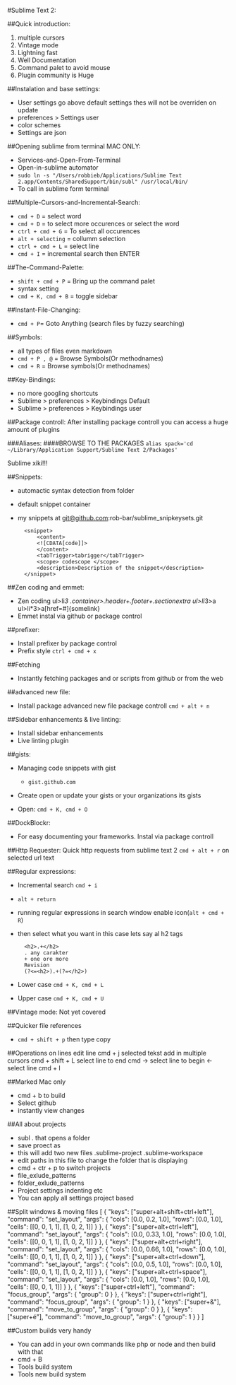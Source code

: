 #Sublime Text 2:

##Quick introduction:
1. multiple cursors
2. Vintage mode
3. Lightning fast
4. Well Documentation
5. Command palet to avoid mouse
5. Plugin community is Huge


##Instalation and base settings:
* User settings go above default settings thes will not be overriden on update
* preferences > Settings user
* color schemes
* Settings are json

##Opening sublime from terminal MAC ONLY:
* Services-and-Open-From-Terminal
* Open-in-sublime automator
* `sudo ln -s "/Users/robbieb/Applications/Sublime Text 2.app/Contents/SharedSupport/bin/subl" /usr/local/bin/`
* To call in sublime form terminal

##Multiple-Cursors-and-Incremental-Search:
* `cmd + D` = select word
* `cmd + D` = to select more occurences or select the word
* `ctrl + cmd + G` = To select all occurences
* `alt + selecting` = collumm selection
* `ctrl + cmd + L` = select line
* `cmd + I` = incremental search then ENTER

##The-Command-Palette:
* `shift + cmd + P` =  Bring up the command palet
* syntax setting
* `cmd + K, cmd + B` = toggle sidebar

##Instant-File-Changing:
* `cmd + P`= Goto Anything (search files by fuzzy searching)

##Symbols:
* all types of files even markdown
* `cmd + P , @` = Browse Symbols(Or methodnames)
* `cmd + R` = Browse symbols(Or methodnames)

##Key-Bindings:
* no more googling shortcuts
* Sublime > preferences > Keybindings Default
* Sublime > preferences > Keybindings user

##Package controll:
After installing package controll you can access a huge amount of plugins

###Aliases:
####BROWSE TO THE PACKAGES
`alias spack='cd ~/Library/Application Support/Sublime Text 2/Packages'`

Sublime xiki!!!

##Snippets:
* automactic syntax detection from folder
* default snippet container
* my snippets at git@github.com:rob-bar/sublime_snipkeysets.git

		<snippet>
			<content>
			<![CDATA[code]]>
			</content>
		    <tabTrigger>tabrigger</tabTrigger>
		    <scope> codescope </scope>
		    <description>Description of the snippet</description>
		</snippet>

##Zen coding and emmet:
* Zen coding
		ul>li*3
		.container>.header+.footer+.sectionextra
		ul>li*3>a
		ul>li*3>a[href=#]{somelink}
* Emmet instal via github or package control

##prefixer:
* Install prefixer by package control
* Prefix style `ctrl + cmd + x`

##Fetching
* Instantly fetching packages and or scripts from github or from the web

##advanced new file:
* Install package advanced new file package controll
	`cmd + alt + n`

##Sidebar enhancements & live linting:
* Install sidebar enhancements
* Live linting plugin

##gists:
* Managing code snippets with gist
	* `gist.github.com`

* Create open or update your gists or your organizations its gists
* Open: `cmd + K, cmd + O`

##DockBlockr:
* For easy documenting your frameworks.
Instal via package controll

##Http Requester:
Quick http requests from sublime text 2 `cmd + alt + r` on selected url text

##Regular expressions:
* Incremental search `cmd + i`
* `alt + return`
* running regular expressions in search window enable icon(`alt + cmd + R`)
* then select what you want in this case lets say al h2 tags

		<h2>.+</h2>
		. any carakter
		+ one ore more
		Revision
		(?<=<h2>).+(?=</h2>)

* Lower case `cmd + K, cmd + L`
* Upper case `cmd + K, cmd + U`

##Vintage mode:
Not yet covered

##Quicker file references
* `cmd + shift + p` then type copy

##Operations on lines
	edit line
	cmd + j
	selected tekst add in multiple cursors cmd + shift + L
	select line to end cmd ->
	select line to begin <-
	select line cmd + l

##Marked Mac only
* cmd + b to build
* Select github
* instantly view changes

##All about projects
* subl . that opens a folder
* save proect as
* this will add two new files .sublime-project .sublime-workspace
* edit paths in this file to change the folder that is displaying
* cmd + ctr + p to switch projects
* file_exlude_patterns
* folder_exlude_patterns
* Project settings indenting etc
* You can apply all settings project based


##Split windows & moving files
	[
		{
			"keys": ["super+alt+shift+ctrl+left"],
			"command": "set_layout",
			"args":
			{
				"cols": [0.0, 0.2, 1.0],
				"rows": [0.0, 1.0],
				"cells": [[0, 0, 1, 1], [1, 0, 2, 1]]
			}
		},
		{
			"keys": ["super+alt+ctrl+left"],
			"command": "set_layout",
			"args":
			{
				"cols": [0.0, 0.33, 1.0],
				"rows": [0.0, 1.0],
				"cells": [[0, 0, 1, 1], [1, 0, 2, 1]]
			}
		},
		{
			"keys": ["super+alt+ctrl+right"],
			"command": "set_layout",
			"args":
			{
				"cols": [0.0, 0.66, 1.0],
				"rows": [0.0, 1.0],
				"cells": [[0, 0, 1, 1], [1, 0, 2, 1]]
			}
		},
		{
			"keys": ["super+alt+ctrl+down"],
			"command": "set_layout",
			"args":
			{
				"cols": [0.0, 0.5, 1.0],
				"rows": [0.0, 1.0],
				"cells": [[0, 0, 1, 1], [1, 0, 2, 1]]
			}
		},
		{
			"keys": ["super+alt+ctrl+space"],
			"command": "set_layout",
			"args":
			{
				"cols": [0.0, 1.0],
				"rows": [0.0, 1.0],
				"cells": [[0, 0, 1, 1]]
			}
		},
		{ "keys": ["super+ctrl+left"], "command": "focus_group", "args": { "group": 0 } },
		{ "keys": ["super+ctrl+right"], "command": "focus_group", "args": { "group": 1 } },
		{ "keys": ["super+&"], "command": "move_to_group", "args": { "group": 0 } },
		{ "keys": ["super+é"], "command": "move_to_group", "args": { "group": 1 } }
	]

##Custom builds very handy
* You can add in your own commands like php or node and then build with that
* cmd + B
* Tools build system
* Tools new build system